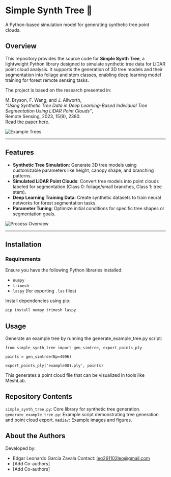 # Simple Synth Tree 🌳

A Python-based simulation model for generating synthetic tree point clouds.

## Overview

This repository provides the source code for **Simple Synth Tree**, a lightweight Python library designed to simulate synthetic tree data for LiDAR point cloud analysis. It supports the generation of 3D tree models and their segmentation into foliage and stem classes, enabling deep learning model training for forest remote sensing tasks.

The project is based on the research presented in:

M. Bryson, F. Wang, and J. Allworth,  
*"Using Synthetic Tree Data in Deep Learning-Based Individual Tree Segmentation Using LiDAR Point Clouds"*,  
Remote Sensing, 2023, 15(9), 2380.  
[Read the paper here](https://www.mdpi.com/2072-4292/15/9/2380).

![Example Trees](media/example_trees.png)

---

## Features

- **Synthetic Tree Simulation**: Generate 3D tree models using customizable parameters like height, canopy shape, and branching patterns.  
- **Simulated LiDAR Point Clouds**: Convert tree models into point clouds labeled for segmentation (Class 0: foliage/small branches, Class 1: tree stem).  
- **Deep Learning Training Data**: Create synthetic datasets to train neural networks for forest segmentation tasks.  
- **Parameter Tuning**: Optimize initial conditions for specific tree shapes or segmentation goals.  

![Process Overview](media/process.png)

---

## Installation

### Requirements

Ensure you have the following Python libraries installed:  
- `numpy`  
- `trimesh`  
- `laspy` (for exporting `.las` files)  

Install dependencies using pip:  
```bash
pip install numpy trimesh laspy
```

## Usage
Generate an example tree by running the generate_example_tree.py script:

```
from simple_synth_tree import gen_simtree, export_points_ply

points = gen_simtree(Np=4096)

export_points_ply('example001.ply', points)
```

This generates a point cloud file that can be visualized in tools like MeshLab.

## Repository Contents

`simple_synth_tree.py`: Core library for synthetic tree generation.
`generate_example_tree.py`: Example script demonstrating tree generation and point cloud export.
`media/`: Example images and figures.

## About the Authors

Developed by:

* Edgar Leonardo García Zavala Contact: leo261102leo@gmail.com
* [Add Co-authors]
* [Add Co-authors]
